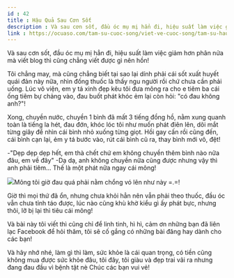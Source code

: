 ```yaml
---
id : 42
title : Hậu Quả Sau Cơn Sốt
description : Và sau cơn sốt, đầu óc mụ mị hẳn đi, hiệu suất làm việc giảm hơn phân nửa mà viết blog thì cũng chẳng viết được gì nên hồn!
link : https://ocuaso.com/tam-su-cuoc-song/viet-ve-cuoc-song/tam-su-hau-qua-sau-con-sot.html
---
```


Và sau cơn sốt, đầu óc mụ mị hẳn đi, hiệu suất làm việc giảm hơn phân nửa
mà viết blog thì cũng chẳng viết được gì nên hồn!

Tôi chẳng may, mà cũng chẳng biết tại sao lại dính phải cái sốt xuất huyết
quái đản này nữa, nhìn đống thuốc là thấy ngu người rồi chứ chưa cần phải
uống. Lúc vô viện, em y tá xinh đẹp kêu tôi đưa mông ra cho e tiêm ba cái
ống tiêm bự chảng vào, đau buốt phát khóc ẻm lại còn hỏi: "có đau không
anh?"!

Xong, chuyền nước, chuyền 1 bình đã mất 3 tiếng đồng hồ, nằm xung quanh
toàn là tiếng la hét, đau đớn, khóc lóc tôi như muốn phát điên lên, dõi
mắt từng giây để nhìn cái bình nhỏ xuống từng giọt. Hồi gay cấn rồi cũng
đến, cái bình cạn lại, ẻm y tá bước vào, rút cái bình cũ ra, thay bình mới
vô, đệt!

-"Dẹp dẹp dẹp hết, em thà chết chứ em không chuyền thêm bình nào nữa đâu,
em về đây" -Dạ dạ, anh không chuyền nữa cũng được nhưng vậy thì anh phải
tiêm... Thế là một phát nữa ngay cái mông!

![](https://ocuaso.com/wp-content/uploads/2016/04/tam-su-hau-qua-sau-con-sot.jpg)Mông tôi giờ đau quá phải nằm chổng vó lên như này =.=!

Giờ thì mọi thứ đã ổn, nhưng chưa khỏi hẳn nên vẫn phải theo thuốc, đầu
óc vẫn chưa tỉnh táo được, lúc nào cũng khù khờ kiểu gì ấy phát bực, nhưng
thôi, lỡ bị lại thì tiêu cái mông!

Và bài này tôi viết thì cũng chỉ để linh tinh, hì hì, cảm ơn những bạn đã
liên lạc Facebook để hỏi thăm, tôi sẽ cố gắng có những bài đăng hay dành
cho các bạn!

Và hãy nhớ nhé, làm gì thì làm, sức khỏe là cái quan trọng, có tiền cũng
không mua được sức khỏe đâu, tôi đây, tôi giàu và đẹp trai vãi ra nhưng
đang đau đầu vì bệnh tật nè Chúc các bạn vui vẻ!